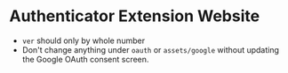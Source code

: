 # Authenticator Extension Website

- `ver` should only by whole number
- Don't change anything under `oauth` or `assets/google` without updating the Google OAuth consent screen.
